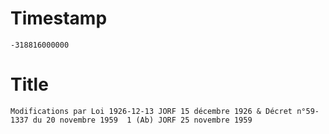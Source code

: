 # Timestamp
```
-318816000000
```

# Title
```
Modifications par Loi 1926-12-13 JORF 15 décembre 1926 & Décret n°59-1337 du 20 novembre 1959  1 (Ab) JORF 25 novembre 1959
```